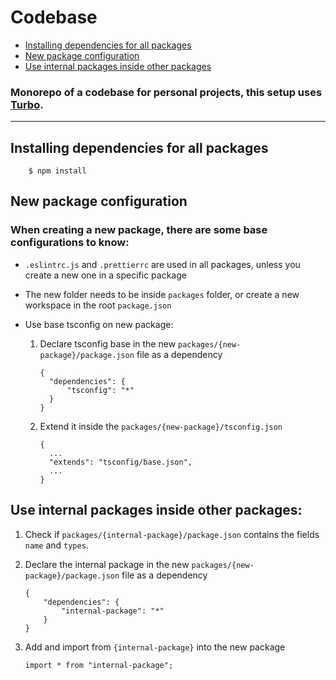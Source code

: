 # Codebase

- [Installing dependencies for all packages](#installing-dependencies-for-all-packages)
- [New package configuration](#new-package-configuration)
- [Use internal packages inside other packages](#use-internal-packages-inside-other-packages)

### Monorepo of a codebase for personal projects, this setup uses [Turbo](https://turbo.build/).

---

## Installing dependencies for all packages

        $ npm install

## New package configuration

### When creating a new package, there are some base configurations to know:

- `.eslintrc.js` and `.prettierrc` are used in all packages, unless you create a new one in a specific package
- The new folder needs to be inside `packages` folder, or create a new workspace in the root `package.json`
- Use base tsconfig on new package:

  1.  Declare tsconfig base in the new `packages/{new-package}/package.json` file as a dependency

          {
          	"dependencies": {
          		"tsconfig": "*"
          	}
          }

  2.  Extend it inside the `packages/{new-package}/tsconfig.json`

          {
          	...
          	"extends": "tsconfig/base.json",
          	...
          }

## Use internal packages inside other packages:

1.  Check if `packages/{internal-package}/package.json` contains the fields `name` and `types`.

2.  Declare the internal package in the new `packages/{new-package}/package.json` file as a dependency

        {
        	"dependencies": {
        		"internal-package": "*"
        	}
        }

3.  Add and import from `{internal-package}` into the new package

        import * from "internal-package";
